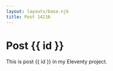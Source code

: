 ```yaml
---
layout: layouts/base.njk
title: Post 14216
---
```


# Post {{ id }}

This is post {{ id }} in my Eleventy project.
